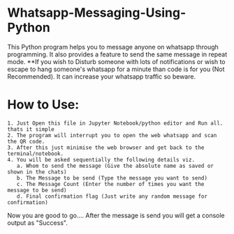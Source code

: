 # Whatsapp-Messaging-Using-Python

This Python program helps you to message anyone on whatsapp through programming.
It also provides a feature to send the same message in repeat mode.
**If you wish to Disturb someone with lots of notifications or 
  wish to escape to hang someone's whatsapp for a minute than code is for you (Not Recommended).
  It can increase your whatsapp traffic so beware.
  
 # How to Use:
    1. Just Open this file in Jupyter Notebook/python editor and Run all. thats it simple
    2. The program will interrupt you to open the web whatsapp and scan the QR code.
    3. After this just minimise the web browser and get back to the terminal/notebook.
    4. You will be asked sequentially the following details viz.
       a. Whom to send the message (Give the absolute name as saved or shown in the chats)
       b. The Message to be send (Type the message you want to send)
       c. The Message Count (Enter the number of times you want the message to be send)
       d. Final confirmation flag (Just write any random message for confirmation)

Now you are good to go....
After the message is send you will get a console output as "Success".
